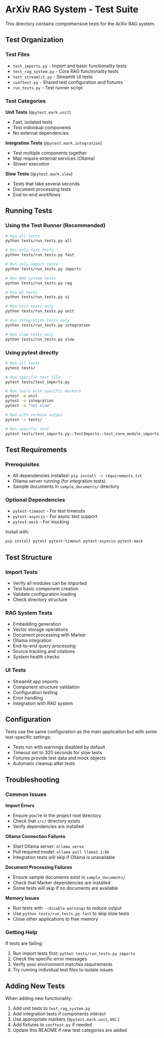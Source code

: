 # ArXiv RAG System - Test Suite

This directory contains comprehensive tests for the ArXiv RAG system.

## Test Organization

### Test Files
- `test_imports.py` - Import and basic functionality tests
- `test_rag_system.py` - Core RAG functionality tests  
- `test_streamlit.py` - Streamlit UI tests
- `conftest.py` - Shared test configuration and fixtures
- `run_tests.py` - Test runner script

### Test Categories

**Unit Tests** (`@pytest.mark.unit`)
- Fast, isolated tests
- Test individual components
- No external dependencies

**Integration Tests** (`@pytest.mark.integration`)
- Test multiple components together
- May require external services (Ollama)
- Slower execution

**Slow Tests** (`@pytest.mark.slow`)
- Tests that take several seconds
- Document processing tests
- End-to-end workflows

## Running Tests

### Using the Test Runner (Recommended)

```bash
# Run all tests
python tests/run_tests.py all

# Run only fast tests
python tests/run_tests.py fast

# Run only import tests
python tests/run_tests.py imports

# Run RAG system tests
python tests/run_tests.py rag

# Run UI tests
python tests/run_tests.py ui

# Run unit tests only
python tests/run_tests.py unit

# Run integration tests only
python tests/run_tests.py integration

# Run slow tests only
python tests/run_tests.py slow
```

### Using pytest directly

```bash
# Run all tests
pytest tests/

# Run specific test file
pytest tests/test_imports.py

# Run tests with specific markers
pytest -m unit
pytest -m integration
pytest -m "not slow"

# Run with verbose output
pytest -v tests/

# Run specific test
pytest tests/test_imports.py::TestImports::test_core_module_imports
```

## Test Requirements

### Prerequisites
- All dependencies installed: `pip install -r requirements.txt`
- Ollama server running (for integration tests)
- Sample documents in `sample_documents/` directory

### Optional Dependencies
- `pytest-timeout` - For test timeouts
- `pytest-asyncio` - For async test support
- `pytest-mock` - For mocking

Install with:
```bash
pip install pytest pytest-timeout pytest-asyncio pytest-mock
```

## Test Structure

### Import Tests
- Verify all modules can be imported
- Test basic component creation
- Validate configuration loading
- Check directory structure

### RAG System Tests
- Embedding generation
- Vector storage operations
- Document processing with Marker
- Ollama integration
- End-to-end query processing
- Source tracking and citations
- System health checks

### UI Tests
- Streamlit app imports
- Component structure validation
- Configuration testing
- Error handling
- Integration with RAG system

## Configuration

Tests use the same configuration as the main application but with some test-specific settings:

- Tests run with warnings disabled by default
- Timeout set to 300 seconds for slow tests
- Fixtures provide test data and mock objects
- Automatic cleanup after tests

## Troubleshooting

### Common Issues

**Import Errors**
- Ensure you're in the project root directory
- Check that `src/` directory exists
- Verify dependencies are installed

**Ollama Connection Failures**
- Start Ollama server: `ollama serve`
- Pull required model: `ollama pull llama3.1:8b`
- Integration tests will skip if Ollama is unavailable

**Document Processing Failures**
- Ensure sample documents exist in `sample_documents/`
- Check that Marker dependencies are installed
- Some tests will skip if no documents are available

**Memory Issues**
- Run tests with `--disable-warnings` to reduce output
- Use `python tests/run_tests.py fast` to skip slow tests
- Close other applications to free memory

### Getting Help

If tests are failing:
1. Run import tests first: `python tests/run_tests.py imports`
2. Check the specific error messages
3. Verify your environment matches requirements
4. Try running individual test files to isolate issues

## Adding New Tests

When adding new functionality:
1. Add unit tests to `test_rag_system.py`
2. Add integration tests if components interact
3. Use appropriate markers (`@pytest.mark.unit`, etc.)
4. Add fixtures to `conftest.py` if needed
5. Update this README if new test categories are added 